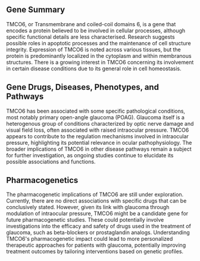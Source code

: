 ## Gene Summary
TMCO6, or Transmembrane and coiled-coil domains 6, is a gene that encodes a protein believed to be involved in cellular processes, although specific functional details are less characterised. Research suggests possible roles in apoptotic processes and the maintenance of cell structure integrity. Expression of TMCO6 is noted across various tissues, but the protein is predominantly localized in the cytoplasm and within membranous structures. There is a growing interest in TMCO6 concerning its involvement in certain disease conditions due to its general role in cell homeostasis.

## Gene Drugs, Diseases, Phenotypes, and Pathways
TMCO6 has been associated with some specific pathological conditions, most notably primary open-angle glaucoma (POAG). Glaucoma itself is a heterogenous group of conditions characterized by optic nerve damage and visual field loss, often associated with raised intraocular pressure. TMCO6 appears to contribute to the regulation mechanisms involved in intraocular pressure, highlighting its potential relevance in ocular pathophysiology. The broader implications of TMCO6 in other disease pathways remain a subject for further investigation, as ongoing studies continue to elucidate its possible associations and functions.

## Pharmacogenetics
The pharmacogenetic implications of TMCO6 are still under exploration. Currently, there are no direct associations with specific drugs that can be conclusively stated. However, given its link with glaucoma through modulation of intraocular pressure, TMCO6 might be a candidate gene for future pharmacogenetic studies. These could potentially involve investigations into the efficacy and safety of drugs used in the treatment of glaucoma, such as beta-blockers or prostaglandin analogs. Understanding TMCO6's pharmacogenetic impact could lead to more personalized therapeutic approaches for patients with glaucoma, potentially improving treatment outcomes by tailoring interventions based on genetic profiles.